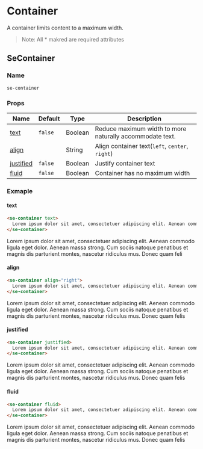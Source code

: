 # Container

A container limits content to a maximum width.

> Note: All * makred are required attributes

## SeContainer
### Name 
`se-container`
### Props
| Name                    | Default | Type    | Description                                              |
| ----------------------- | ------- | ------- | -------------------------------------------------------- |
| [text](#text)           | `false` | Boolean | Reduce maximum width to more naturally accommodate text. |
| [align](#align)         |         | String  | Align container text(`left`, `center`, `right`)          |
| [justified](#justified) | `false` | Boolean | Justify container text                                   |
| [fluid](#fluid)         | `false` | Boolean | Container has no maximum width                           |

### Exmaple
#### text
```html
<se-container text>
  Lorem ipsum dolor sit amet, consectetuer adipiscing elit. Aenean commodo ligula eget dolor. Aenean massa strong. Cum sociis natoque penatibus et magnis dis parturient montes, nascetur ridiculus mus. Donec quam felis
</se-container>
```
<se-container text> Lorem ipsum dolor sit amet, consectetuer adipiscing elit. Aenean commodo ligula eget dolor. Aenean massa strong. Cum sociis natoque penatibus et magnis dis parturient montes, nascetur ridiculus mus. Donec quam feli</se-container>

#### align
```html
<se-container align="right">
  Lorem ipsum dolor sit amet, consectetuer adipiscing elit. Aenean commodo ligula eget dolor. Aenean massa strong. Cum sociis natoque penatibus et magnis dis parturient montes, nascetur ridiculus mus. Donec quam felis
</se-container>
```
<se-container align="right">Lorem ipsum dolor sit amet, consectetuer adipiscing elit. Aenean commodo ligula eget dolor. Aenean massa strong. Cum sociis natoque penatibus et magnis dis parturient montes, nascetur ridiculus mus. Donec quam felis </se-container>

#### justified
```html
<se-container justified>
  Lorem ipsum dolor sit amet, consectetuer adipiscing elit. Aenean commodo ligula eget dolor. Aenean massa strong. Cum sociis natoque penatibus et magnis dis parturient montes, nascetur ridiculus mus. Donec quam felis
</se-container>
```
<se-container justified>Lorem ipsum dolor sit amet, consectetuer adipiscing elit. Aenean commodo ligula eget dolor. Aenean massa strong. Cum sociis natoque penatibus et magnis dis parturient montes, nascetur ridiculus mus. Donec quam felis </se-container>

#### fluid
```html
<se-container fluid>
  Lorem ipsum dolor sit amet, consectetuer adipiscing elit. Aenean commodo ligula eget dolor. Aenean massa strong. Cum sociis natoque penatibus et magnis dis parturient montes, nascetur ridiculus mus. Donec quam felis
</se-container>
```
<se-container fluid>Lorem ipsum dolor sit amet, consectetuer adipiscing elit. Aenean commodo ligula eget dolor. Aenean massa strong. Cum sociis natoque penatibus et magnis dis parturient montes, nascetur ridiculus mus. Donec quam felis </se-container>

<style lang="styl">
@import '~semantic-ui-css/semantic.css';
</style>